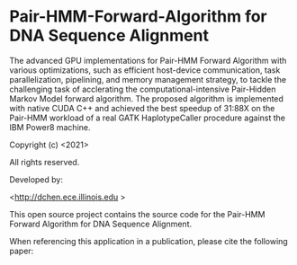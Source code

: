 # Pair-HMM-Forward-Algorithm for DNA Sequence Alignment

The advanced GPU implementations for Pair-HMM Forward Algorithm with various optimizations, such as efficient host-device communication, task parallelization, pipelining, and memory management strategy, to tackle the challenging task of acclerating the computational-intensive Pair-Hidden Markov Model forward algorithm. The proposed algorithm is implemented with native CUDA C++ and achieved the best speedup of 31:88X on the Pair-HMM workload of a real GATK HaplotypeCaller procedure against the IBM Power8 machine.

Copyright (c) <2021>

<University of Illinois at Urbana-Champaign>

All rights reserved.

Developed by:

<http://dchen.ece.illinois.edu >

<University of Illinois at Urbana-Champaign>
  
This open source project contains the source code for the Pair-HMM Forward Algorithm for DNA Sequence Alignment. 
  
When referencing this application in a publication, please cite the following paper: <Pending for publication in proceedings>
